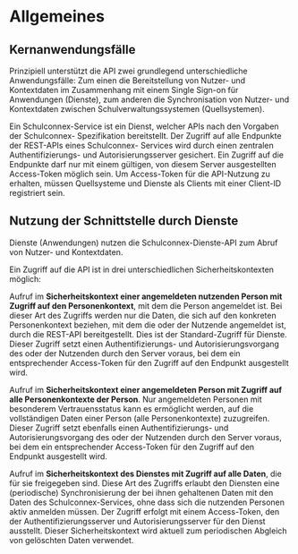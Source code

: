 # Allgemeines

## Kernanwendungsfälle

Prinzipiell unterstützt die API zwei grundlegend unterschiedliche Anwendungsfälle: Zum
einen die Bereitstellung von Nutzer- und Kontextdaten im Zusammenhang mit einem Single
Sign-on für Anwendungen (Dienste), zum anderen die Synchronisation von Nutzer- und
Kontextdaten zwischen Schulverwaltungssystemen (Quellsystemen).

Ein Schulconnex-Service ist ein Dienst, welcher APIs nach den Vorgaben der Schulconnex-
Spezifikation bereitstellt. Der Zugriff auf alle Endpunkte der REST-APIs eines Schulconnex-
Services wird durch einen zentralen Authentifizierungs- und Autorisierungsserver gesichert.
Ein Zugriff auf die Endpunkte darf nur mit einem gültigen, von diesem Server ausgestellten
Access-Token möglich sein. Um Access-Token für die API-Nutzung zu erhalten, müssen
Quellsysteme und Dienste als Clients mit einer Client-ID registriert sein.

## Nutzung der Schnittstelle durch Dienste

Dienste (Anwendungen) nutzen die Schulconnex-Dienste-API zum Abruf von Nutzer- und
Kontextdaten.

Ein Zugriff auf die API ist in drei unterschiedlichen Sicherheitskontexten möglich:

Aufruf im **Sicherheitskontext einer angemeldeten nutzenden Person mit Zugriff auf den
Personenkontext**, mit dem die Person angemeldet ist. Bei dieser Art des Zugriffs werden nur
die Daten, die sich auf den konkreten Personenkontext beziehen, mit dem die oder der
Nutzende angemeldet ist, durch die REST-API bereitgestellt. Dies ist der Standard-Zugriff für
Dienste. Dieser Zugriff setzt einen Authentifizierungs- und Autorisierungsvorgang des oder
der Nutzenden durch den Server voraus, bei dem ein entsprechender Access-Token für den
Zugriff auf den Endpunkt ausgestellt wird.

Aufruf im **Sicherheitskontext einer angemeldeten Person mit Zugriff auf alle
Personenkontexte der Person**. Nur angemeldeten Personen mit besonderem Vertrauensstatus
kann es ermöglicht werden, auf die vollständigen Daten einer Person (alle Personenkontexte)
zuzugreifen. Dieser Zugriff setzt ebenfalls einen Authentifizierungs- und Autorisierungsvorgang
des oder der Nutzenden durch den Server voraus, bei dem ein entsprechender Access-Token
für den Zugriff auf den Endpunkt ausgestellt wird.

Aufruf im **Sicherheitskontext des Dienstes mit Zugriff auf alle Daten**, die für sie freigegeben
sind. Diese Art des Zugriffs erlaubt den Diensten eine (periodische) Synchronisierung der bei
ihnen gehaltenen Daten mit den Daten des Schulconnex-Services, ohne dass sich die
nutzenden Personen aktiv anmelden müssen. Der Zugriff erfolgt mit einem Access-Token,
den der Authentifizierungsserver und Autorisierungsserver für den Dienst ausstellt. Dieser
Sicherheitskontext wird aktuell zum periodischen Abgleich von gelöschten Daten verwendet.
